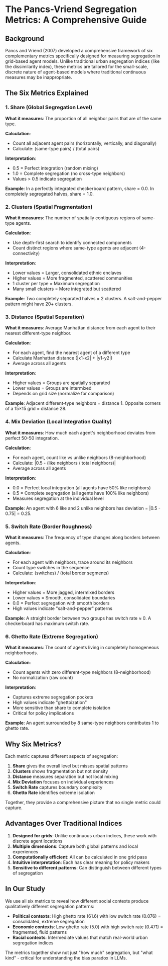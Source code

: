 # The Pancs-Vriend Segregation Metrics: A Comprehensive Guide

## Background

Pancs and Vriend (2007) developed a comprehensive framework of six complementary metrics specifically designed for measuring segregation in grid-based agent models. Unlike traditional urban segregation indices (like the dissimilarity index), these metrics are tailored for the small-scale, discrete nature of agent-based models where traditional continuous measures may be inappropriate.

## The Six Metrics Explained

### 1. **Share** (Global Segregation Level)
**What it measures**: The proportion of all neighbor pairs that are of the same type.

**Calculation**: 
- Count all adjacent agent pairs (horizontally, vertically, and diagonally)
- Calculate: (same-type pairs) / (total pairs)

**Interpretation**:
- 0.5 = Perfect integration (random mixing)
- 1.0 = Complete segregation (no cross-type neighbors)
- Values > 0.5 indicate segregation

**Example**: In a perfectly integrated checkerboard pattern, share = 0.0. In completely segregated halves, share = 1.0.

### 2. **Clusters** (Spatial Fragmentation)
**What it measures**: The number of spatially contiguous regions of same-type agents.

**Calculation**:
- Use depth-first search to identify connected components
- Count distinct regions where same-type agents are adjacent (4-connectivity)

**Interpretation**:
- Lower values = Larger, consolidated ethnic enclaves
- Higher values = More fragmented, scattered communities
- 1 cluster per type = Maximum segregation
- Many small clusters = More integrated but scattered

**Example**: Two completely separated halves = 2 clusters. A salt-and-pepper pattern might have 20+ clusters.

### 3. **Distance** (Spatial Separation)
**What it measures**: Average Manhattan distance from each agent to their nearest different-type neighbor.

**Calculation**:
- For each agent, find the nearest agent of a different type
- Calculate Manhattan distance (|x1-x2| + |y1-y2|)
- Average across all agents

**Interpretation**:
- Higher values = Groups are spatially separated
- Lower values = Groups are intermixed
- Depends on grid size (normalize for comparison)

**Example**: Adjacent different-type neighbors = distance 1. Opposite corners of a 15×15 grid = distance 28.

### 4. **Mix Deviation** (Local Integration Quality)
**What it measures**: How much each agent's neighborhood deviates from perfect 50-50 integration.

**Calculation**:
- For each agent, count like vs unlike neighbors (8-neighborhood)
- Calculate: |0.5 - (like neighbors / total neighbors)|
- Average across all agents

**Interpretation**:
- 0.0 = Perfect local integration (all agents have 50% like neighbors)
- 0.5 = Complete segregation (all agents have 100% like neighbors)
- Measures segregation at the individual level

**Example**: An agent with 6 like and 2 unlike neighbors has deviation = |0.5 - 0.75| = 0.25.

### 5. **Switch Rate** (Border Roughness)
**What it measures**: The frequency of type changes along borders between agents.

**Calculation**:
- For each agent with neighbors, trace around its neighbors
- Count type switches in the sequence
- Calculate: (switches) / (total border segments)

**Interpretation**:
- Higher values = More jagged, intermixed borders
- Lower values = Smooth, consolidated boundaries
- 0.0 = Perfect segregation with smooth borders
- High values indicate "salt-and-pepper" patterns

**Example**: A straight border between two groups has switch rate ≈ 0. A checkerboard has maximum switch rate.

### 6. **Ghetto Rate** (Extreme Segregation)
**What it measures**: The count of agents living in completely homogeneous neighborhoods.

**Calculation**:
- Count agents with zero different-type neighbors (8-neighborhood)
- No normalization (raw count)

**Interpretation**:
- Captures extreme segregation pockets
- High values indicate "ghettoization"
- More sensitive than share to complete isolation
- Critical for policy implications

**Example**: An agent surrounded by 8 same-type neighbors contributes 1 to ghetto rate.

## Why Six Metrics?

Each metric captures different aspects of segregation:

1. **Share** gives the overall level but misses spatial patterns
2. **Clusters** shows fragmentation but not density
3. **Distance** measures separation but not local mixing
4. **Mix Deviation** focuses on individual experiences
5. **Switch Rate** captures boundary complexity
6. **Ghetto Rate** identifies extreme isolation

Together, they provide a comprehensive picture that no single metric could capture.

## Advantages Over Traditional Indices

1. **Designed for grids**: Unlike continuous urban indices, these work with discrete agent locations
2. **Multiple dimensions**: Capture both global patterns and local experiences
3. **Computationally efficient**: All can be calculated in one grid pass
4. **Intuitive interpretation**: Each has clear meaning for policy makers
5. **Sensitive to different patterns**: Can distinguish between different types of segregation

## In Our Study

We use all six metrics to reveal how different social contexts produce qualitatively different segregation patterns:

- **Political contexts**: High ghetto rate (61.6) with low switch rate (0.076) = consolidated, extreme segregation
- **Economic contexts**: Low ghetto rate (5.0) with high switch rate (0.471) = fragmented, fluid patterns
- **Racial contexts**: Intermediate values that match real-world urban segregation indices

The metrics together show not just "how much" segregation, but "what kind" - critical for understanding the bias paradox in LLMs.